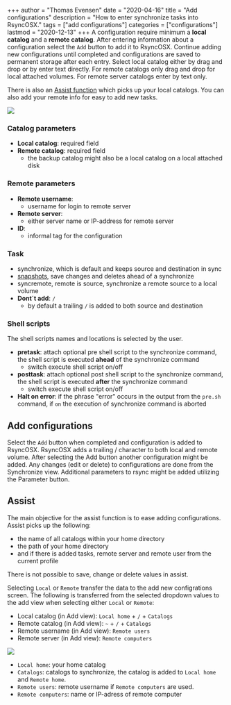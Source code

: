 +++
author = "Thomas Evensen"
date = "2020-04-16"
title =  "Add configurations"
description = "How to enter synchronize tasks into RsyncOSX."
tags = ["add configurations"]
categories = ["configurations"]
lastmod = "2020-12-13"
+++
A configuration require minimum a **local catalog** and a **remote catalog**. After entering information about a configuration select the `Add` button to add it to RsyncOSX. Continue adding new configurations until completed and configurations are saved to permanent storage after each entry. Select local catalog either by drag and drop or by enter text directly. For remote catalogs only drag and drop for local attached volumes. For remote server catalogs enter by text only.

There is also an [Assist function](/post/addconfigurations/#assist) which picks up your local catalogs. You can also add your remote info for easy to add new tasks.

![](/images/RsyncOSX/master/add/add.png)

### Catalog parameters
- **Local catalog**: required field
- **Remote catalog**: required field
  - the backup catalog might also be a local catalog on a local attached disk


### Remote parameters
- **Remote username**:
  - username for login to remote server
- **Remote server**:
  - either server name or IP-address for remote server
- **ID**:
  - informal tag for the configuration

### Task
- synchronize, which is default and keeps source and destination in sync
- [snapshots](/post/snapshots/), save changes and deletes ahead of a synchronize
- syncremote, remote is source, synchronize a remote source to a local volume
- **Dont´t add**: `/`
  - by default a trailing `/` is added to both source and destination


### Shell scripts

The shell scripts names and locations is selected by the user.

- **pretask**: attach optional pre shell script to the synchronize command, the shell script is executed **ahead** of the synchronize command
  - switch execute shell script on/off
- **posttask**: attach optional post shell script to the synchronize command, the shell script is executed **after** the synchronize command
  - switch execute shell script on/off
- **Halt on error**: if the phrase "error" occurs in the output from the `pre.sh` command, if `on` the execution of synchronize command is aborted

## Add configurations

Select the `Add` button when completed and configuration is added to RsyncOSX. RsyncOSX adds a trailing / character to both local and remote volume. After selecting the Add button another configuration might be added. Any changes (edit or delete) to configurations are done from the Synchronize view. Additional parameters to rsync might be added utilizing the Parameter button.

## Assist

The main objective for the assist function is to ease adding configurations. Assist picks up the following:

- the name of all catalogs within your home directory
- the path of your home directory
- and if there is added tasks, remote server and remote user from the current profile

There is not possible to save, change or delete values in assist.

Selecting `Local` or `Remote` transfer the data to the add new configrations screen. The following is transferred from the selected dropdown values to the add view when selecting either `Local` or `Remote`:

- Local catalog (in Add view): `Local home`  + `/` + `Catalogs`
- Remote catalog (in Add view): `~`  + `/` + `Catalogs`
- Remote username (in Add view): `Remote users`
- Remote server (in Add view): `Remote computers`

![](/images/RsyncOSX/master/add/assist.png)

- `Local home`: your home catalog
- `Catalogs`: catalogs to synchronize, the catalog is added to `Local home` and `Remote home`.
- `Remote users`: remote username if `Remote computers` are used.
- `Remote computers`: name or IP-adress of remote computer
